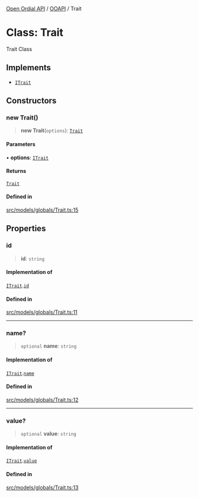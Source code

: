 [Open Ordial API](../../README.md) / [OOAPI](../README.md) / Trait

# Class: Trait

Trait Class

## Implements

- [`ITrait`](../interfaces/ITrait.md)

## Constructors

### new Trait()

> **new Trait**(`options`): [`Trait`](Trait.md)

#### Parameters

• **options**: [`ITrait`](../interfaces/ITrait.md)

#### Returns

[`Trait`](Trait.md)

#### Defined in

[src/models/globals/Trait.ts:15](https://github.com/open-ordinal/open-ordinal-api/blob/70e118e56492403aed907a3616034144dfc18228/src/models/globals/Trait.ts#L15)

## Properties

### id

> **id**: `string`

#### Implementation of

[`ITrait`](../interfaces/ITrait.md).[`id`](../interfaces/ITrait.md#id)

#### Defined in

[src/models/globals/Trait.ts:11](https://github.com/open-ordinal/open-ordinal-api/blob/70e118e56492403aed907a3616034144dfc18228/src/models/globals/Trait.ts#L11)

***

### name?

> `optional` **name**: `string`

#### Implementation of

[`ITrait`](../interfaces/ITrait.md).[`name`](../interfaces/ITrait.md#name)

#### Defined in

[src/models/globals/Trait.ts:12](https://github.com/open-ordinal/open-ordinal-api/blob/70e118e56492403aed907a3616034144dfc18228/src/models/globals/Trait.ts#L12)

***

### value?

> `optional` **value**: `string`

#### Implementation of

[`ITrait`](../interfaces/ITrait.md).[`value`](../interfaces/ITrait.md#value)

#### Defined in

[src/models/globals/Trait.ts:13](https://github.com/open-ordinal/open-ordinal-api/blob/70e118e56492403aed907a3616034144dfc18228/src/models/globals/Trait.ts#L13)
